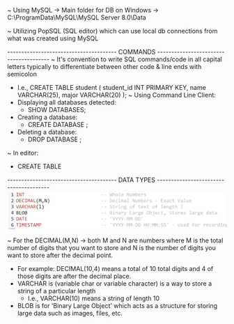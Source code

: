 ~ Using MySQL -> Main folder for DB on Windows -> C:\ProgramData\MySQL\MySQL Server 8.0\Data

~ Utilizing PopSQL (SQL editor) which can use local db connections from what was created using MySQL

--------------------------------------- COMMANDS ---------------------------------------
~ It's convention to write SQL commands/code in all capital letters typically to differentiate between other code & line ends with semicolon
  - I.e., CREATE TABLE student
    (
      student_id INT PRIMARY KEY,
      name VARCHAR(25),
      major VARCHAR(20)
    );
~ Using Command Line Client:
  - Displaying all databases detected:
    - SHOW DATABASES;
  - Creating a database:
    - CREATE DATABASE <db name>;
  - Deleting a database:
    - DROP DATABASE <db name>;
  
~ In editor:
  - CREATE TABLE
  
--------------------------------------- DATA TYPES ---------------------------------------
<img src = "Images/Basic-Types.PNG">

~ For the DECIMAL(M,N) -> both M and N are numbers where M is the total number of digits that you want to store and N is the number of digits you want to store after the decimal point. 
  - For example: DECIMAL(10,4) means a total of 10 total digits and 4 of those digits are after the decimal place. 
  - VARCHAR is (variable char or variable character) is a way to store a string of a particular length
    - I.e., VARCHAR(10) means a string of length 10
  - BLOB is for 'Binary Large Object' which acts as a structure for storing large data such as images, files, etc.
